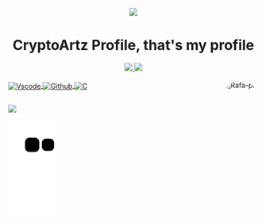<p align="center" style="border-radius:100%"><img height="auto" width="20%"  src="https://www.flaticon.com/premium-icon/icons/svg/1797/1797511.svg" ></p>
<div>
  <h1 align="center">CryptoArtz Profile, that's my profile</h1>
<div align="center">
  <a href="https://github.com/CryptoArtz">
  <img height="180em" src="https://github-readme-stats.vercel.app/api?username=CryptoArtz&show_icons=true&theme=dark&include_all_commits=true&count_private=true"/>
  <img height="200em"src="https://github.com/CryptoArtz/images/blob/main/h264-1--unscreen.gif"/>
</div>
<div style="display: inline_block"><br>
  <img align="center" alt="Vscode" height="30" width="40" src="https://cdn.jsdelivr.net/gh/devicons/devicon/icons/vscode/vscode-original.svg">
  <img align="center" alt="Github" height="39" width="40" src="https://github.com/duribeiro/duribeiro/blob/main/assets/GitHub.png">
   <img align="center" alt="C" height="38" width="39" src="https://cdn.jsdelivr.net/gh/devicons/devicon/icons/c/c-original.svg">
  <img align="right" alt="Rafa-pic" height="200" style="border-radius:50px;" src="https://gifimage.net/wp-content/uploads/2017/06/matrix-gif-3.gif">
</div>
  
  ##
 
<div> 
  <a href = "mailto:6BsvX88Y@protonmail.com"><img src="https://img.shields.io/badge/-Protonmail-%23333?style=for-the-badge&logo=protonmail&logoColor=white" target="_blank"></a>
 
  ![Snake animation](https://github.com/rafaballerini/rafaballerini/blob/output/github-contribution-grid-snake.svg)
 
</div>
